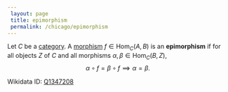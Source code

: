 ```yaml
---
 layout: page
 title: epimorphism
 permalink: /chicago/epimorphism
---
```

Let $C$ be a [category](https://defsmath.github.io/DefsMath/category). A [morphism](https://defsmath.github.io/DefsMath/category) $f\in \text{Hom}_C(A,B)$ is an **epimorphism** if for all objects $Z$ of $C$ and all morphisms $\alpha,\beta\in \text{Hom}_C(B,Z)$, $$\alpha \circ f= \beta\circ f\implies \alpha = \beta.$$

Wikidata ID: [Q1347208](https://www.wikidata.org/wiki/Q1347208)